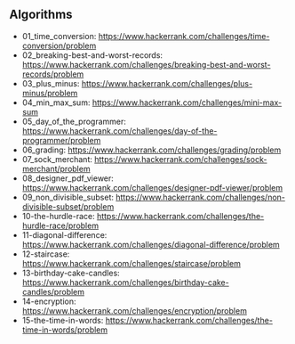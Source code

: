 ## Algorithms

  * 01_time_conversion: https://www.hackerrank.com/challenges/time-conversion/problem
  * 02_breaking-best-and-worst-records: https://www.hackerrank.com/challenges/breaking-best-and-worst-records/problem
  * 03_plus_minus: https://www.hackerrank.com/challenges/plus-minus/problem
  * 04_min_max_sum: https://www.hackerrank.com/challenges/mini-max-sum
  * 05_day_of_the_programmer: https://www.hackerrank.com/challenges/day-of-the-programmer/problem
  * 06_grading: https://www.hackerrank.com/challenges/grading/problem
  * 07_sock_merchant: https://www.hackerrank.com/challenges/sock-merchant/problem
  * 08_designer_pdf_viewer: https://www.hackerrank.com/challenges/designer-pdf-viewer/problem
  * 09_non_divisible_subset: https://www.hackerrank.com/challenges/non-divisible-subset/problem
  * 10-the-hurdle-race: https://www.hackerrank.com/challenges/the-hurdle-race/problem
  * 11-diagonal-difference: https://www.hackerrank.com/challenges/diagonal-difference/problem
  * 12-staircase: https://www.hackerrank.com/challenges/staircase/problem
  * 13-birthday-cake-candles: https://www.hackerrank.com/challenges/birthday-cake-candles/problem
  * 14-encryption: https://www.hackerrank.com/challenges/encryption/problem
  * 15-the-time-in-words: https://www.hackerrank.com/challenges/the-time-in-words/problem
